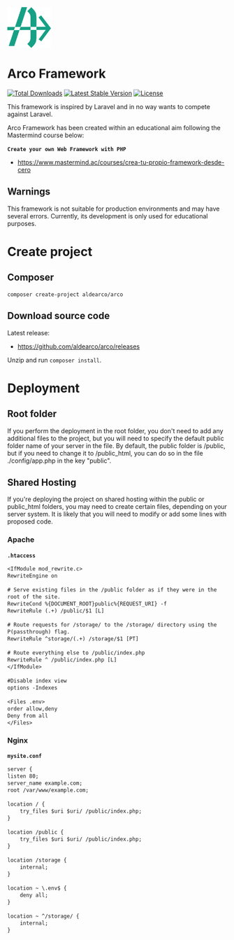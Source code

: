 <img src="https://raw.githubusercontent.com/aldearco/arco-framework/main/public/assets/img/arco-logo-color.svg" width="100" alt="Arco Framework Icon">

# Arco Framework
<a href="https://packagist.org/packages/aldearco/arco-framework"><img src="https://img.shields.io/packagist/dt/aldearco/arco-framework" alt="Total Downloads"></a>
<a href="https://packagist.org/packages/aldearco/arco-framework"><img src="https://img.shields.io/packagist/v/aldearco/arco-framework" alt="Latest Stable Version"></a>
<a href="https://packagist.org/packages/aldearco/arco-framework"><img src="https://img.shields.io/packagist/l/aldearco/arco-framework" alt="License"></a>

This framework is inspired by Laravel and in no way wants to compete against Laravel.

Arco Framework has been created within an educational aim following the Mastermind course below:

**`Create your own Web Framework with PHP`**
- https://www.mastermind.ac/courses/crea-tu-propio-framework-desde-cero

## Warnings

This framework is not suitable for production environments and may have several errors. Currently, its development is only used for educational purposes.

# Create project

## Composer
    composer create-project aldearco/arco

## Download source code
Latest release:
- https://github.com/aldearco/arco/releases

Unzip and run `composer install`.

# Deployment
## Root folder
If you perform the deployment in the root folder, you don't need to add any additional files to the project, but you will need to specify the default public folder name of your server in the file. By default, the public folder is /public, but if you need to change it to /public_html, you can do so in the file ./config/app.php in the key "public".

## Shared Hosting
If you're deploying the project on shared hosting within the public or public_html folders, you may need to create certain files, depending on your server system. It is likely that you will need to modify or add some lines with proposed code.

### Apache
**`.htaccess`**

    <IfModule mod_rewrite.c>
    RewriteEngine on

    # Serve existing files in the /public folder as if they were in the root of the site.
    RewriteCond %{DOCUMENT_ROOT}public%{REQUEST_URI} -f
    RewriteRule (.+) /public/$1 [L]

    # Route requests for /storage/ to the /storage/ directory using the P(passthrough) flag.
    RewriteRule ^storage/(.+) /storage/$1 [PT]

    # Route everything else to /public/index.php
    RewriteRule ^ /public/index.php [L]
    </IfModule>

    #Disable index view
    options -Indexes

    <Files .env>
    order allow,deny
    Deny from all
    </Files>

### Nginx
**`mysite.conf`**

    server {
    listen 80;
    server_name example.com;
    root /var/www/example.com;

    location / {
        try_files $uri $uri/ /public/index.php;
    }

    location /public {
        try_files $uri $uri/ /public/index.php;
    }

    location /storage {
        internal;
    }

    location ~ \.env$ {
        deny all;
    }

    location ~ ^/storage/ {
        internal;
    }
